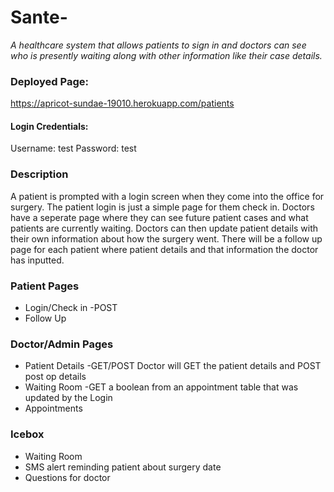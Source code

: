 # Sante-

*A healthcare system that allows patients to sign in and doctors can see who is presently waiting along with other information like their case details.* 

### Deployed Page:
https://apricot-sundae-19010.herokuapp.com/patients
#### Login Credentials: 
Username: test
Password: test

### Description

A patient is prompted with a login screen when they come into the office for surgery. The patient login is just a simple page for them check in. Doctors have a seperate page where they can see future patient cases and what patients are currently waiting. Doctors can then update patient details with their own information about how the surgery went. There will be a follow up page for each patient where patient details and that information the doctor has inputted. 

### Patient Pages
 * Login/Check in -POST
 * Follow Up 
 
 ### Doctor/Admin Pages
 * Patient Details -GET/POST Doctor will GET the patient details and POST post op details
 * Waiting Room -GET a boolean from an appointment table that was updated by the Login
 * Appointments
 
 ### Icebox
 * Waiting Room
 * SMS alert reminding patient about surgery date
 * Questions for doctor
 
 
 
 
